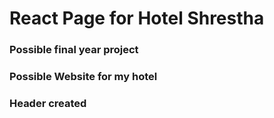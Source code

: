 # React Page for Hotel Shrestha
### Possible final year project
### Possible Website for my hotel

### Header created 
